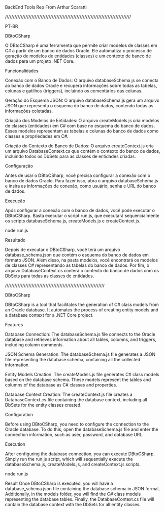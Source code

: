 BackEnd Tools Rep From Arthur Scaratti


/////////////////////////////////////////////////////////////////////////////////


PT-BR

DBtoCSharp


O DBtoCSharp é uma ferramenta que permite criar modelos de classes em C# a partir de um banco de dados Oracle. Ele automatiza o processo de geração de modelos de entidades (classes) e um contexto de banco de dados para um projeto .NET Core.


Funcionalidades

Conexão com o Banco de Dados:
O arquivo databaseSchema.js se conecta ao banco de dados Oracle e recupera informações sobre todas as tabelas, colunas e gatilhos (triggers), incluindo os comentários das colunas.


Geração do Esquema JSON:
O arquivo databaseSchema.js gera um arquivo JSON que representa o esquema do banco de dados, contendo todas as informações coletadas.


Criação dos Modelos de Entidades:
O arquivo createModels.js cria modelos de classes (entidades) em C# com base no esquema do banco de dados. Esses modelos representam as tabelas e colunas do banco de dados como classes e propriedades em C#.


Criação do Contexto do Banco de Dados:
O arquivo createContext.js cria um arquivo DatabaseContext.cs que contém o contexto do banco de dados, incluindo todos os DbSets para as classes de entidades criadas.


Configuração

Antes de usar o DBtoCSharp, você precisa configurar a conexão com o banco de dados Oracle. Para fazer isso, abra o arquivo databaseSchema.js e insira as informações de conexão, como usuário, senha e URL do banco de dados.



Execução

Após configurar a conexão com o banco de dados, você pode executar o DBtoCSharp. Basta executar o script run.js, que executará sequencialmente os scripts databaseSchema.js, createModels.js e createContext.js.


node run.js


Resultado

Depois de executar o DBtoCSharp, você terá um arquivo database_schema.json que contém o esquema do banco de dados em formato JSON. Além disso, na pasta modelos, você encontrará os modelos de classes C# representando as tabelas do banco de dados. Por fim, o arquivo DatabaseContext.cs conterá o contexto do banco de dados com os DbSets para todas as classes de entidades.



////////////////////////////////////////////////////////////////

DBtoCSharp



DBtoCSharp is a tool that facilitates the generation of C# class models from an Oracle database. It automates the process of creating entity models and a database context for a .NET Core project.



Features

Database Connection: The databaseSchema.js file connects to the Oracle database and retrieves information about all tables, columns, and triggers, including column comments.



JSON Schema Generation:
The databaseSchema.js file generates a JSON file representing the database schema, containing all the collected information.



Entity Models Creation:
The createModels.js file generates C# class models based on the database schema. These models represent the tables and columns of the database as C# classes and properties.



Database Context Creation:
The createContext.js file creates a DatabaseContext.cs file containing the database context, including all DbSets for the entity classes created.



Configuration

Before using DBtoCSharp, you need to configure the connection to the Oracle database. To do this, open the databaseSchema.js file and enter the connection information, such as user, password, and database URL.



Execution

After configuring the database connection, you can execute DBtoCSharp. Simply run the run.js script, which will sequentially execute the databaseSchema.js, createModels.js, and createContext.js scripts.



node run.js



Result
Once DBtoCSharp is executed, you will have a database_schema.json file containing the database schema in JSON format. Additionally, in the models folder, you will find the C# class models representing the database tables. Finally, the DatabaseContext.cs file will contain the database context with the DbSets for all entity classes.
